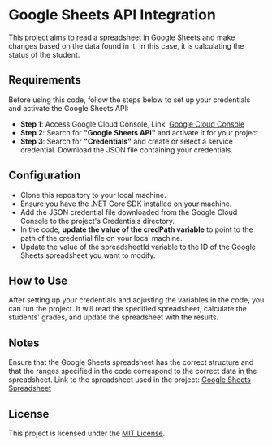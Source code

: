 # Google Sheets API Integration
This project aims to read a spreadsheet in Google Sheets and make changes based on the data found in it. In this case, it is calculating the status of the student.

## Requirements
Before using this code, follow the steps below to set up your credentials and activate the Google Sheets API:

- **Step 1**: Access Google Cloud Console, Link: [Google Cloud Console](https://www.google.com/aclk?sa=l&ai=DChcSEwjp38z90byEAxU2YUgAHd9mB3UYABAAGgJjZQ&gclid=EAIaIQobChMI6d_M_dG8hAMVNmFIAB3fZgd1EAAYASAAEgLBg_D_BwE&sig=AOD64_00JYK1PVOod-wWc5tqJ_uYVTyoag&q&adurl&ved=2ahUKEwix3Mb90byEAxWHppUCHacwBWgQ0Qx6BAgFEAE)
- **Step 2**: Search for **"Google Sheets API"** and activate it for your project.
- **Step 3**: Search for **"Credentials"** and create or select a service credential. Download the JSON file containing your credentials.

## Configuration
- Clone this repository to your local machine.
- Ensure you have the .NET Core SDK installed on your machine.
- Add the JSON credential file downloaded from the Google Cloud Console to the project's Credentials directory.
- In the code, **update the value of the credPath variable** to point to the path of the credential file on your local machine.
- Update the value of the spreadsheetId variable to the ID of the Google Sheets spreadsheet you want to modify.

## How to Use
After setting up your credentials and adjusting the variables in the code, you can run the project. It will read the specified spreadsheet, calculate the students' grades, and update the spreadsheet with the results.

## Notes
Ensure that the Google Sheets spreadsheet has the correct structure and that the ranges specified in the code correspond to the correct data in the spreadsheet.
Link to the spreadsheet used in the project: [Google Sheets Spreadsheet](https://docs.google.com/spreadsheets/d/1-iz4w7WxPP5Dj6I-UjL5t1Y9WDrXqgg_g7B2csJVRbo/edit#gid=0)

## License

This project is licensed under the [MIT License](LICENSE). 
